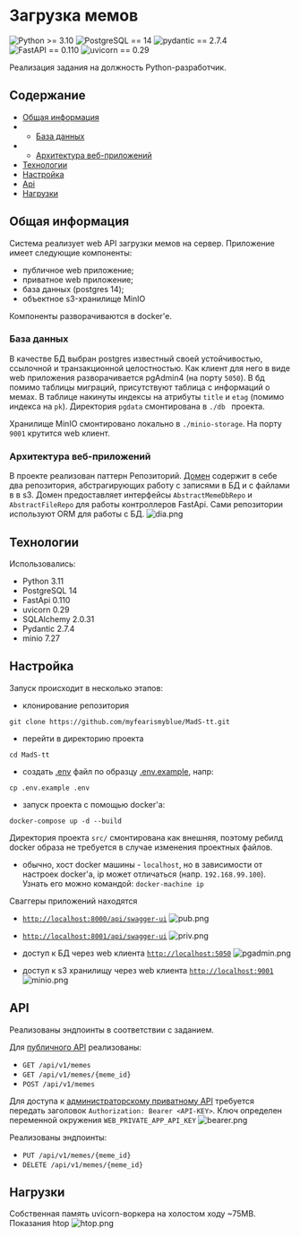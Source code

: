 # Загрузка мемов
![Python >= 3.10](https://img.shields.io/pypi/pyversions/django?style=plastic)
![PostgreSQL == 14](https://img.shields.io/static/v1?label=PostgreSQL&message=14&color=darkblue&style=plastic)
![pydantic == 2.7.4](https://img.shields.io/static/v1?label=pydantic&message=2.7.4&color=red&style=plastic)
![FastAPI == 0.110](https://img.shields.io/static/v1?label=FastAPI&message=0.110&color=darkgreen&style=plastic)
![uvicorn == 0.29](https://img.shields.io/static/v1?label=uvicorn&message=0.29&color=brightgreen&style=plastic)

Реализация задания на должность Python-разработчик.
## Содержание
* [Общая информация](#общая-информация)
* * [База данных](#база-данных)
* * [Архитектура веб-приложений](#архитектура-веб-приложений)
* [Технологии](#технологии)
* [Настройка](#настройка)
* [Api](#api)
* [Нагрузки](#нагрузки)

## Общая информация
Система реализует web API загрузки мемов на сервер.
Приложение имеет следующие компоненты: 
- публичное web приложение;
- приватное web приложение;
- база данных (postgres 14);
- объектное s3-хранилище MinIO

Компоненты разворачиваются в docker'e.


### База данных
В качестве БД выбран postgres известный своей устойчивостью, ссылочной и транзакционной целостностью. Как клиент для 
него в виде web приложения разворачивается pgAdmin4 (на порту ```5050```).
В бд помимо таблицы миграций, присутствуют таблица с информаций о мемах. В таблице накинуты индексы на атрибуты 
```title``` и ```etag``` (помимо индекса на ```pk```).
Директория ```pgdata``` смонтирована в ```./db ``` проекта.

Хранилище MinIO смонтировано локально в ```./minio-storage```. На порту ```9001``` крутится web клиент.


### Архитектура веб-приложений
В проекте реализован паттерн Репозиторий. [Домен](src%2Fcore) содержит в себе два репозитория, абстрагирующих работу с 
записями в БД и с файлами в в s3. Домен предоставляет интерфейсы ```AbstractMemeDbRepo```  и ```AbstractFileRepo``` для 
работы контроллеров FastApi. Сами репозитории используют ORM для работы с БД.
![dia.png](..%2F..%2F..%2Fhome%2Fandrey%2FPictures%2Fdia.png)


## Технологии
Использовались:
- Python 3.11
- PostgreSQL 14
- FastApi 0.110
- uvicorn 0.29
- SQLAlchemy 2.0.31
- Pydantic 2.7.4
- minio 7.27

	
## Настройка
Запуск происходит в несколько этапов:

- клонирование репозитория
```commandline
git clone https://github.com/myfearismyblue/MadS-tt.git
```
- перейти в директорию проекта
```commandline
cd MadS-tt
```
- создать [.env](.env) файл по образцу [.env.example](.env.example), напр:
```commandline
cp .env.example .env
```

- запуск проекта с помощью docker'a:
```commandline
docker-compose up -d --build
```
Директория проекта ```src/``` смонтирована как внешняя, поэтому ребилд docker образа не требуется в случае изменения проектных файлов.

- обычно, хост docker машины - ```localhost```, но в зависимости от настроек docker'a, ip может отличаться (напр. ```192.168.99.100```). Узнать его можно командой:
```docker-machine ip```

Сваггеры приложений находятся

- [```http://localhost:8000/api/swagger-ui```](http://localhost:8000/api/swagger-ui)
![pub.png](.github%2F_media%2Fpub.png)

- [```http://localhost:8001/api/swagger-ui```](http://localhost:8001/api/swagger-ui)
![priv.png](.github%2F_media%2Fpriv.png)



- доступ к БД через web клиента [```http://localhost:5050```](http://localhost:5050)
![pgadmin.png](.github%2F_media%2Fpgadmin.png)

- доступ к s3 хранилищу через web клиента [```http://localhost:9001```](http://localhost:9001)
![minio.png](.github%2F_media%2Fminio.png)
	
## API
Реализованы эндпоинты в соответствии с заданием.

Для [публичного API](http://localhost:8000/api/swagger-ui) реализованы: 
- ```GET /api/v1/memes```
- ```GET /api/v1/memes/{meme_id}```
- ```POST /api/v1/memes```


Для доступа к [администраторскому приватному API](http://localhost:8000/api/swagger-ui) требуется передать заголовок ```Authorization: Bearer <API-KEY>```. Ключ
определен переменной окружения ```WEB_PRIVATE_APP_API_KEY```
![bearer.png](.github%2F_media%2Fbearer.png)

Реализованы эндпоинты:

- ```PUT /api/v1/memes/{meme_id}```
- ```DELETE /api/v1/memes/{meme_id}```

## Нагрузки
Собственная память uvicorn-воркера на холостом ходу ~75MB.
Показания htop
![htop.png](.github%2F_media%2Fhtop.png)







